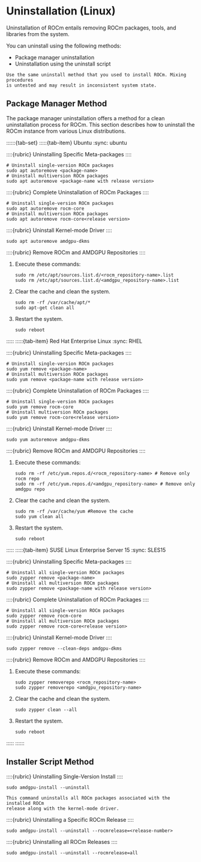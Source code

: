 # Uninstallation (Linux)

Uninstallation of ROCm entails removing ROCm packages, tools, and libraries from
the system.

You can uninstall using the following methods:

- Package manager uninstallation
- Uninstallation using the uninstall script

```{attention}
Use the same uninstall method that you used to install ROCm. Mixing procedures
is untested and may result in inconsistent system state.
```

## Package Manager Method

The package manager uninstallation offers a method for a clean uninstallation
process for ROCm. This section describes how to uninstall the ROCm instance from
various Linux distributions.

::::::{tab-set}
:::::{tab-item} Ubuntu
:sync: ubuntu

::::{rubric} Uninstalling Specific Meta-packages
::::

```shell
# Uninstall single-version ROCm packages
sudo apt autoremove <package-name>
# Uninstall multiversion ROCm packages
sudo apt autoremove <package-name with release version>
```

::::{rubric} Complete Uninstallation of ROCm Packages
::::

```shell
# Uninstall single-version ROCm packages
sudo apt autoremove rocm-core
# Uninstall multiversion ROCm packages
sudo apt autoremove rocm-core<release version>
```

::::{rubric} Uninstall Kernel-mode Driver
::::

```shell
sudo apt autoremove amdgpu-dkms
```

::::{rubric} Remove ROCm and AMDGPU Repositories
::::

1. Execute these commands:

   ```shell
   sudo rm /etc/apt/sources.list.d/<rocm_repository-name>.list
   sudo rm /etc/apt/sources.list.d/<amdgpu_repository-name>.list
   ```

2. Clear the cache and clean the system.

   ```shell
   sudo rm -rf /var/cache/apt/*
   sudo apt-get clean all
   ```

3. Restart the system.

   ```shell
   sudo reboot
   ```

:::::
:::::{tab-item} Red Hat Enterprise Linux
:sync: RHEL

::::{rubric} Uninstalling Specific Meta-packages
::::

```shell
# Uninstall single-version ROCm packages
sudo yum remove <package-name>
# Uninstall multiversion ROCm packages
sudo yum remove <package-name with release version>
```

::::{rubric} Complete Uninstallation of ROCm Packages
::::

```shell
# Uninstall single-version ROCm packages
sudo yum remove rocm-core
# Uninstall multiversion ROCm packages
sudo yum remove rocm-core<release version>
```

::::{rubric} Uninstall Kernel-mode Driver
::::

```shell
sudo yum autoremove amdgpu-dkms
```

::::{rubric} Remove ROCm and AMDGPU Repositories
::::

1. Execute these commands:

   ```shell
   sudo rm -rf /etc/yum.repos.d/<rocm_repository-name> # Remove only rocm repo
   sudo rm -rf /etc/yum.repos.d/<amdgpu_repository-name> # Remove only amdgpu repo
   ```

2. Clear the cache and clean the system.

   ```shell
   sudo rm -rf /var/cache/yum #Remove the cache
   sudo yum clean all
   ```

3. Restart the system.

   ```shell
   sudo reboot
   ```

:::::
:::::{tab-item} SUSE Linux Enterprise Server 15
:sync: SLES15

::::{rubric} Uninstalling Specific Meta-packages
::::

```shell
# Uninstall all single-version ROCm packages
sudo zypper remove <package-name>
# Uninstall all multiversion ROCm packages
sudo zypper remove <package-name with release version>
```

::::{rubric} Complete Uninstallation of ROCm Packages
::::

```shell
# Uninstall all single-version ROCm packages
sudo zypper remove rocm-core
# Uninstall all multiversion ROCm packages
sudo zypper remove rocm-core<release version>
```

::::{rubric} Uninstall Kernel-mode Driver
::::

```shell
sudo zypper remove --clean-deps amdgpu-dkms
```

::::{rubric} Remove ROCm and AMDGPU Repositories
::::

1. Execute these commands:

   ```shell
   sudo zypper removerepo <rocm_repository-name>
   sudo zypper removerepo <amdgpu_repository-name>
   ```

2. Clear the cache and clean the system.

   ```shell
   sudo zypper clean --all
   ```

3. Restart the system.

   ```shell
   sudo reboot
   ```

:::::
::::::

## Installer Script Method

::::{rubric} Uninstalling Single-Version Install
::::

```console shell
sudo amdgpu-install --uninstall
```

```{note}
This command uninstalls all ROCm packages associated with the installed ROCm
release along with the kernel-mode driver.
```

::::{rubric} Uninstalling a Specific ROCm Release
::::

```console shell
sudo amdgpu-install --uninstall --rocmrelease=<release-number>
```

::::{rubric} Uninstalling all ROCm Releases
::::

```console shell
sudo amdgpu-install --uninstall --rocmrelease=all
```
